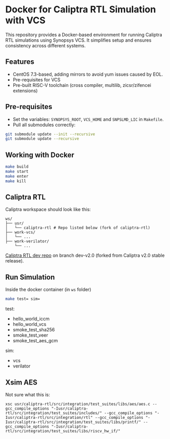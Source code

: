 # Docker for Caliptra RTL Simulation with VCS

This repository provides a Docker-based environment for running Caliptra RTL simulations using Synopsys VCS. It simplifies setup and ensures consistency across different systems.

## Features

- CentOS 7.3-based, adding mirrors to avoid yum issues caused by EOL.
- Pre-requisites for VCS
- Pre-built RISC-V toolchain (cross compiler, multilib, zicsr/zifencei extensions)

## Pre-requisites
- Set the variables: `SYNOPSYS_ROOT`, `VCS_HOME` and `SNPSLMD_LIC` in `Makefile`.
- Pull all submodules correctly:
```sh
git submodule update --init --recursive
git submodule update --recursive
```

## Working with Docker

```sh
make build
make start
make enter
make kill
```

## Caliptra RTL
Caliptra workspace should look like this:
```plaintext
ws/
├── usr/
│   └── caliptra-rtl # Repo listed below (fork of caliptra-rtl)
├── work-vcs/
│   └── ...
├── work-verilator/
    └── ...
```
[Caliptra RTL dev repo](https://github.com/zhenghuama/caliptra-rtl/tree/dev-v2.0) on branch dev-v2.0 (forked from Caliptra v2.0 stable release).

## Run Simulation

Inside the docker container (in `ws` folder)

```sh
make test= sim=
```

test:
* hello_world_iccm
* hello_world_vcs
* smoke_test_sha256
* smoke_test_veer
* smoke_test_aes_gcm

sim:
* vcs
* verilator

## Xsim AES

Not sure what this is:

```
xsc usr/caliptra-rtl/src/integration/test_suites/libs/aes/aes.c --gcc_compile_options "-Iusr/caliptra-rtl/src/integration/test_suites/includes/" --gcc_compile_options "-Iusr/caliptra-rtl/src/integration/rtl" --gcc_compile_options "-Iusr/caliptra-rtl/src/integration/test_suites/libs/printf/" --gcc_compile_options "-Iusr/caliptra-rtl/src/integration/test_suites/libs/riscv_hw_if/"
```